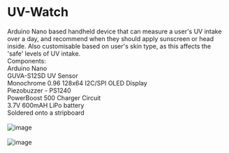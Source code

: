 # UV-Watch
Arduino Nano based handheld device that can measure a user's UV intake over a day, and recommend when they should apply sunscreen or head inside. Also customisable based on user's skin type, as this affects the 'safe' levels of UV intake.<br>
Components:<br>
Arduino Nano<br>
GUVA-S12SD UV Sensor<br>
Monochrome 0.96 128x64 I2C/SPI OLED Display<br>
Piezobuzzer - PS1240<br>
PowerBoost 500 Charger Circuit<br> 
3.7V 600mAH LiPo battery<br>
Soldered onto a stripboard<br>
<br>
![image](https://user-images.githubusercontent.com/82748756/162622381-8f4c7592-d7fe-4a93-82f4-469eaa79f551.png)<br><br>
![image](https://user-images.githubusercontent.com/82748756/162622504-ce47db1b-620a-47a2-9ed4-096aaa5889b0.png)

